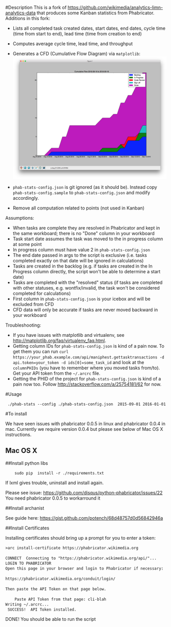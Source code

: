 #Description
This is a fork of https://github.com/wikimedia/analytics-limn-analytics-data that produces some Kanban statistics from Phabricator. Additions in this fork:
- Lists all completed task created dates, start dates, end dates, cycle time (time from start to end), lead time (time from creation to end)
- Computes average cycle time, lead time, and throughput
- Generates a CFD (Cumulative Flow Diagram) via `matplotlib`: ![CFD](CFD.png)

- `phab-stats-config.json` is git ignored (as it should be). Instead copy `phab-stats-config.sample` to `phab-stats-config.json` and modify accordingly.
- Remove all computation related to points (not used in Kanban)

Assumptions:
- When tasks are complete they are resolved in Phabricator and kept in the same workboard; there is no "Done" column in your workboard
- Task start date assumes the task was moved to the in progress column at some point
- In progress column must have value 2 in `phab-stats-config.json`
- The end date passed in args to the script is exclusive (i.e. tasks completed exactly on that date will be ignored in calculations)
- Tasks are created in the backlog (e.g. if tasks are created in the In Progress column directly, the script won't be able to determine a start date)
- Tasks are completed with the "resolved" status (if tasks are completed with other statuses, e.g. wontfix/invalid, the task won't be considered completed for calculations)
- First column in `phab-stats-config.json` is your icebox and will be excluded from CFD
- CFD data will only be accurate if tasks are never moved backward in your workboard

Troubleshooting:
- If you have issues with matplotlib and virtualenv, see http://matplotlib.org/faq/virtualenv_faq.html.
- Getting column IDs for `phab-stats-config.json` is kind of a pain now. To get them you can run `curl https://your_phab.example.com/api/maniphest.gettasktransactions -d api.token=your_token -d ids[0]=some_task_id` and look at the `columnPHIDs` (you have to remember where you moved tasks from/to). Get your API token from the `~/.arcrc` file.
- Getting the PHID of the project for `phab-stats-config.json` is kind of a pain now too. Follow http://stackoverflow.com/a/25754181/62 for now.

#Usage
```
 ./phab-stats --config ./phab-stats-config.json  2015-09-01 2016-01-01
```
#To install

We have seen issues with phabricator 0.0.5 in linux
and phabricator 0.0.4 in mac. Currently we require version 0.0.4
but please see below of Mac OS X instructions.


## Mac OS X
##Install python libs

```
    sudo pip  install -r ./requirements.txt
```
If lxml gives trouble, uninstall and install again.

Please see issue: https://github.com/disqus/python-phabricator/issues/22
You need phabricator 0.0.5 to workarround it

##Install archanist

See guide here: https://gist.github.com/potench/68d48757d0d56842946a

##Install Certificates

Installing certificates should bring up a prompt for you to enter a token:
```
>arc install-certificate https://phabricator.wikimedia.org

CONNECT  Connecting to "https://phabricator.wikimedia.org/api/"...
LOGIN TO PHABRICATOR
Open this page in your browser and login to Phabricator if necessary:

https://phabricator.wikimedia.org/conduit/login/

Then paste the API Token on that page below.

    Paste API Token from that page: cli-blah
Writing ~/.arcrc...
 SUCCESS!  API Token installed.
```
DONE! You should be able to run the script
